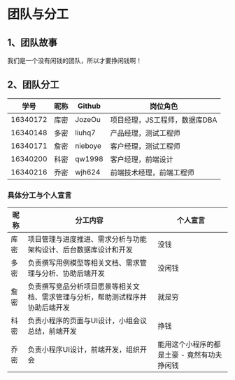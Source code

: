 # 团队与分工
## 1、团队故事

我们是一个没有闲钱的团队，所以才要挣闲钱啊！

## 2、团队分工

| 学号 | 昵称 | Github | 岗位角色 |
| --- | --- | --- | --- |
| 16340172 | 库密 | JozeOu | 项目经理，JS工程师，数据库DBA |
| 16340148 | 多密 | liuhq7 | 产品经理，测试工程师 |
| 16340171 | 詹密 | nieboye | 客户经理，测试工程师 |
| 16340200 | 科密 | qw1998 | 客户经理，前端设计 |
| 16340216 | 乔密 | wjh624 | 前端技术经理，前端工程师 |

### 具体分工与个人宣言

| 昵称 | 分工内容 | 个人宣言 |
| --- | --- | --- |
| 库密 |项目管理与进度推进、需求分析与功能架构设计、后台数据库设计和开发 | 没钱 |
| 多密 |负责撰写用例模型等相关文档、需求管理与分析、协助后端开发 | 没闲钱 |
| 詹密 |负责撰写竞品分析项目愿景等相关文档、需求管理与分析，帮助测试程序并协助后端开发 | 就是穷 |
| 科密 |负责小程序的页面与UI设计，小组会议总结，前端开发| 挣钱 |
| 乔密 |负责小程序UI设计，前端开发，组织开会 | 能用这个小程序的都是土豪 - 竟然有功夫挣闲钱 |
